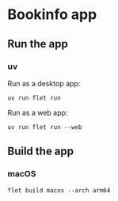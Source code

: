 # Bookinfo app

## Run the app

### uv

Run as a desktop app:

```
uv run flet run
```

Run as a web app:

```
uv run flet run --web
```


## Build the app


### macOS

```
flet build macos --arch arm64
```